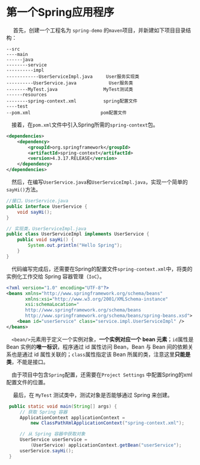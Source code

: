 
# 第一个Spring应用程序

​	　首先，创建一个工程名为 `spring-demo` 的`maven`项目，并新建如下项目目录结构：

```
--src
----main
------java
--------service
----------impl
------------UserServiceImpl.java	 User服务实现类
----------UserService.java            User服务类
--------MyTest.java				    MyTest测试类
------resources
--------spring-context.xml			spring配置文件
----test
--pom.xml						   pom配置文件
```

​	　接着，在`pom.xml`文件中引入Spring所需的`spring-context`包。

```xml
<dependencies>
    <dependency>
        <groupId>org.springframework</groupId>
        <artifactId>spring-context</artifactId>
        <version>4.3.17.RELEASE</version>
    </dependency>
</dependencies>
```

​	　然后，在编写`UserService.java`和`UserServiceImpl.java`，实现一个简单的`sayHi()`方法。

```java
//接口，UserService.java
public interface UserService {
    void sayHi();
}

// 实现类，UserServiceImpl.java
public class UserServiceImpl implements UserService {
    public void sayHi() {
        System.out.println("Hello Spring");
    }
}
```

​	　代码编写完成后，还需要在Spring的配置文件`spring-context.xml`中，将类的实例化工作交给 Spring 容器管理（`IoC`）。

```xml
<?xml version="1.0" encoding="UTF-8"?>
<beans xmlns="http://www.springframework.org/schema/beans"
       xmlns:xsi="http://www.w3.org/2001/XMLSchema-instance"
       xsi:schemaLocation="
       http://www.springframework.org/schema/beans 
       http://www.springframework.org/schema/beans/spring-beans.xsd">
    <bean id="userService" class="service.impl.UserServiceImpl" />
</beans>
```

​	　`<bean/>`元素用于定义一个实例对象，**一个实例对应一个 bean 元素**；`id`属性是 Bean 实例的**唯一标识**，程序通过 id 属性访问 Bean，Bean 与 Bean 间的依赖关系也是通过 id 属性关联的；`class`属性指定该 Bean 所属的类，注意这里**只能是类**，不能是接口。

​	　由于项目中包含`Spring`配置，还需要在`Project Settings` 中配置Spring的xml配置文件的位置。



​	　最后，在 `MyTest` 测试类中，测试对象是否能够通过 Spring 来创建。

```java
 public static void main(String[] args) {
     // 获取 Spring 容器
     ApplicationContext applicationContext = 
         new ClassPathXmlApplicationContext("spring-context.xml");

     // 从 Spring 容器中获取对象
     UserService userService = 
         (UserService) applicationContext.getBean("userService");
     userService.sayHi();
 }
```

